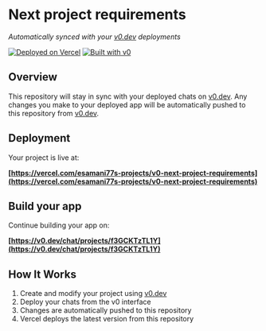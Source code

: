 # Next project requirements

*Automatically synced with your [v0.dev](https://v0.dev) deployments*

[![Deployed on Vercel](https://img.shields.io/badge/Deployed%20on-Vercel-black?style=for-the-badge&logo=vercel)](https://vercel.com/esamani77s-projects/v0-next-project-requirements)
[![Built with v0](https://img.shields.io/badge/Built%20with-v0.dev-black?style=for-the-badge)](https://v0.dev/chat/projects/f3GCKTzTL1Y)

## Overview

This repository will stay in sync with your deployed chats on [v0.dev](https://v0.dev).
Any changes you make to your deployed app will be automatically pushed to this repository from [v0.dev](https://v0.dev).

## Deployment

Your project is live at:

**[https://vercel.com/esamani77s-projects/v0-next-project-requirements](https://vercel.com/esamani77s-projects/v0-next-project-requirements)**

## Build your app

Continue building your app on:

**[https://v0.dev/chat/projects/f3GCKTzTL1Y](https://v0.dev/chat/projects/f3GCKTzTL1Y)**

## How It Works

1. Create and modify your project using [v0.dev](https://v0.dev)
2. Deploy your chats from the v0 interface
3. Changes are automatically pushed to this repository
4. Vercel deploys the latest version from this repository